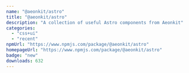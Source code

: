 ```yaml
---
name: "@aeonkit/astro"
title: "@aeonkit/astro"
description: "A collection of useful Astro components from Aeonkit"
categories:
  - "css+ui"
  - "recent"
npmUrl: "https://www.npmjs.com/package/@aeonkit/astro"
homepageUrl: "https://www.npmjs.com/package/@aeonkit/astro"
badge: "new"
downloads: 632
---
```

